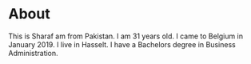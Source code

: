 # About
This is Sharaf am from Pakistan. I am 31 years old. I came to Belgium in January 2019. I live in Hasselt. I have a Bachelors degree in Business Administration.
